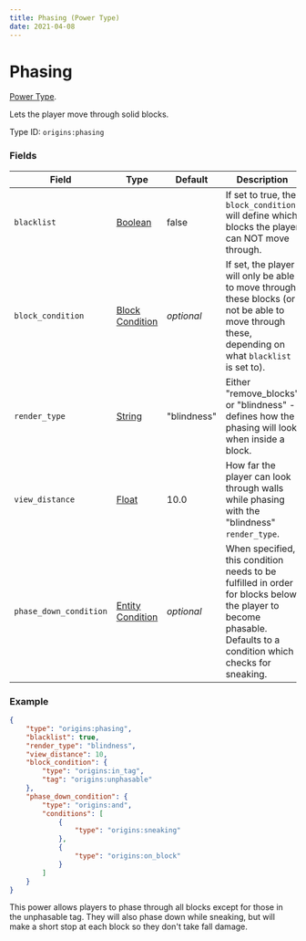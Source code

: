```yaml
---
title: Phasing (Power Type)
date: 2021-04-08
---
```

# Phasing

[Power Type](../power_types.md).

Lets the player move through solid blocks.

Type ID: `origins:phasing`

### Fields

Field  | Type | Default | Description
-------|------|---------|-------------
`blacklist` | [Boolean](../data_types/boolean.md) | false | If set to true, the `block_condition` will define which blocks the player can NOT move through.
`block_condition` | [Block Condition](../block_conditions.md) | _optional_ | If set, the player will only be able to move through these blocks (or not be able to move through these, depending on what `blacklist` is set to).
`render_type` | [String](../data_types/string.md) | "blindness" | Either "remove_blocks" or "blindness" - defines how the phasing will look when inside a block.
`view_distance` | [Float](../data_types/float.md) | 10.0 | How far the player can look through walls while phasing with the "blindness" `render_type`.
`phase_down_condition` | [Entity Condition](../entity_conditions.md) | _optional_ | When specified, this condition needs to be fulfilled in order for blocks below the player to become phasable. Defaults to a condition which checks for sneaking.

### Example
```json
{
  	"type": "origins:phasing",
  	"blacklist": true,
  	"render_type": "blindness",
  	"view_distance": 10,
  	"block_condition": {
    	"type": "origins:in_tag",
    	"tag": "origins:unphasable"
  	},
  	"phase_down_condition": {
    	"type": "origins:and",
    	"conditions": [
      		{
        		"type": "origins:sneaking"
      		},
      		{
        		"type": "origins:on_block"
      		}
    	]
  	}
}
```
This power allows players to phase through all blocks except for those in the unphasable tag. They will also phase down while sneaking, but will make a short stop at each block so they don't take fall damage.
